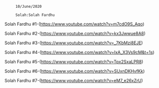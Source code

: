          10/June/2020
         
         Solah:Solah Fardhu
         
 Solah Fardhu #1-(https://www.youtube.com/watch?v=m7cdO9S_Aqo)
 
 Solah Fardhu #2-(https://www.youtube.com/watch?v=kx3Jwwue8A8)
 
 Solah Fardhu #3-(https://www.youtube.com/watch?v=_7KbMzi8EJE)
 
 Solah Fardhu #4-(https://www.youtube.com/watch?v=IxA_X3Vs9cM&t=1s)
 
 Solah Fardhu #5-(https://www.youtube.com/watch?v=Tpx2SxaLPR8)
 
 Solah Fardhu #6-(https://www.youtube.com/watch?v=SUxnDKHvfKk)
 
 Solah Fardhu #7-(https://www.youtube.com/watch?v=eM7_e26xZrU)
